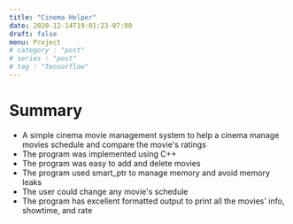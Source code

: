 ```yaml
---
title: "Cinema Helper"
date: 2020-12-14T19:01:23-07:00
draft: false
menu: Project
# category : "post"
# series : "post"
# tag : "Tensorflow"
---
```

# Summary
* A simple cinema movie management system to help a cinema manage movies schedule and compare the movie's ratings 
* The program was implemented using C++
* The program was easy to add and delete movies 
* The program used smart_ptr to manage memory and avoid memory leaks 
* The user could change any movie's schedule
* The program has excellent formatted output to print all the movies' info, showtime, and rate